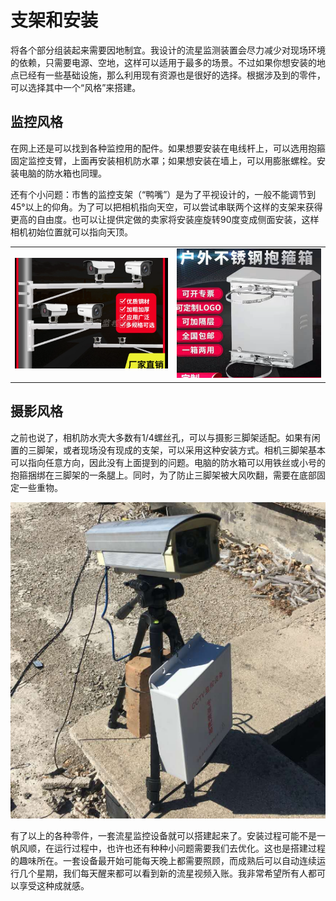 # 支架和安装

将各个部分组装起来需要因地制宜。我设计的流星监测装置会尽力减少对现场环境的依赖，只需要电源、空地，这样可以适用于最多的场景。不过如果你想安装的地点已经有一些基础设施，那么利用现有资源也是很好的选择。根据涉及到的零件，可以选择其中一个“风格”来搭建。

## 监控风格

在网上还是可以找到各种监控用的配件。如果想要安装在电线杆上，可以选用抱箍固定监控支臂，上面再安装相机防水罩；如果想安装在墙上，可以用膨胀螺栓。安装电脑的防水箱也同理。

还有个小问题：市售的监控支架（“鸭嘴”）是为了平视设计的，一般不能调节到45°以上的仰角。为了可以把相机指向天空，可以尝试串联两个这样的支架来获得更高的自由度。也可以让提供定做的卖家将安装座旋转90度变成侧面安装，这样相机初始位置就可以指向天顶。

|                               |                               |
| ----------------------------- | ----------------------------- |
| ![](image/20221231161930.png) | ![](image/20221231162135.png) |

## 摄影风格

之前也说了，相机防水壳大多数有1/4螺丝孔，可以与摄影三脚架适配。如果有闲置的三脚架，或者现场没有现成的支架，可以采用这种安装方式。相机三脚架基本可以指向任意方向，因此没有上面提到的问题。电脑的防水箱可以用铁丝或小号的抱箍捆绑在三脚架的一条腿上。同时，为了防止三脚架被大风吹翻，需要在底部固定一些重物。

![](image/20221226200648.png)

有了以上的各种零件，一套流星监控设备就可以搭建起来了。安装过程可能不是一帆风顺，在运行过程中，也许也还有种种小问题需要我们去优化。这也是搭建过程的趣味所在。一套设备最开始可能每天晚上都需要照顾，而成熟后可以自动连续运行几个星期，我们每天醒来都可以看到新的流星视频入账。我非常希望所有人都可以享受这种成就感。